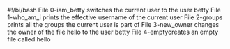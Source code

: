 #!/bi/bash
File 0-iam_betty switches the current user to the user betty
File 1-who_am_i prints the effective username of the current user
File 2-groups prints all the groups the current user is part of
File 3-new_owner changes the owner of the file hello to the user betty
File 4-emptycreates an empty file called hello
